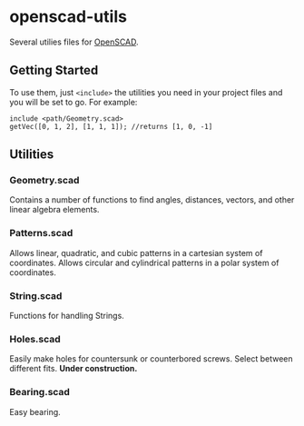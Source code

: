 # openscad-utils

Several utilies files for [OpenSCAD](http://www.openscad.org/).

## Getting Started

To use them, just `<include>` the utilities you need in your project files and you will be set to go. For example:
```
include <path/Geometry.scad>
getVec([0, 1, 2], [1, 1, 1]); //returns [1, 0, -1]
```

## Utilities

### Geometry.scad

Contains a number of functions to find angles, distances, vectors, and other linear algebra elements. 

### Patterns.scad

Allows linear, quadratic, and cubic patterns in a cartesian system of coordinates.
Allows circular and cylindrical patterns in a polar system of coordinates.

### String.scad

Functions for handling Strings.

### Holes.scad

Easily make holes for countersunk or counterbored screws. Select between different fits.
**Under construction.**

### Bearing.scad

Easy bearing.

